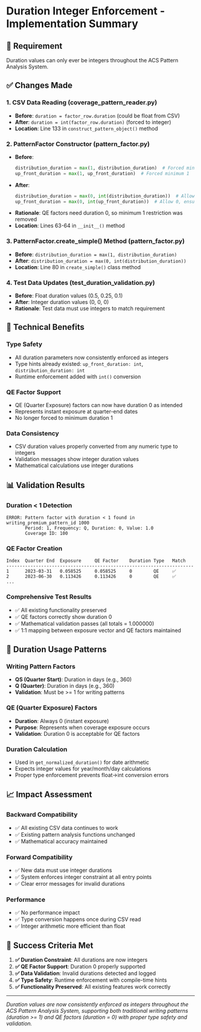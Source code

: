 # Duration Integer Enforcement - Implementation Summary

## 🎯 **Requirement**
Duration values can only ever be integers throughout the ACS Pattern Analysis System.

## ✅ **Changes Made**

### 1. **CSV Data Reading (coverage_pattern_reader.py)**
- **Before**: `duration = factor_row.duration` (could be float from CSV)
- **After**: `duration = int(factor_row.duration)` (forced to integer)
- **Location**: Line 133 in `construct_pattern_object()` method

### 2. **PatternFactor Constructor (pattern_factor.py)**
- **Before**: 
  ```python
  distribution_duration = max(1, distribution_duration)  # Forced minimum 1
  up_front_duration = max(1, up_front_duration)  # Forced minimum 1
  ```
- **After**: 
  ```python
  distribution_duration = max(0, int(distribution_duration))  # Allow 0, ensure integer
  up_front_duration = max(0, int(up_front_duration))  # Allow 0, ensure integer
  ```
- **Rationale**: QE factors need duration 0, so minimum 1 restriction was removed
- **Location**: Lines 63-64 in `__init__()` method

### 3. **PatternFactor.create_simple() Method (pattern_factor.py)**
- **Before**: `distribution_duration = max(1, distribution_duration)`
- **After**: `distribution_duration = max(0, int(distribution_duration))`
- **Location**: Line 80 in `create_simple()` class method

### 4. **Test Data Updates (test_duration_validation.py)**
- **Before**: Float duration values (0.5, 0.25, 0.1)
- **After**: Integer duration values (0, 0, 0)
- **Rationale**: Test data must use integers to match requirement

## 🔧 **Technical Benefits**

### **Type Safety**
- All duration parameters now consistently enforced as integers
- Type hints already existed: `up_front_duration: int`, `distribution_duration: int`
- Runtime enforcement added with `int()` conversion

### **QE Factor Support**
- QE (Quarter Exposure) factors can now have duration 0 as intended
- Represents instant exposure at quarter-end dates
- No longer forced to minimum duration 1

### **Data Consistency**
- CSV duration values properly converted from any numeric type to integers
- Validation messages show integer duration values
- Mathematical calculations use integer durations

## 📊 **Validation Results**

### **Duration < 1 Detection**
```
ERROR: Pattern factor with duration < 1 found in writing_premium_pattern_id 1000
       Period: 1, Frequency: Q, Duration: 0, Value: 1.0
       Coverage ID: 100
```

### **QE Factor Creation**
```
Index  Quarter End  Exposure     QE Factor    Duration Type   Match
----------------------------------------------------------------------
1      2023-03-31   0.058525     0.058525     0        QE     ✅
2      2023-06-30   0.113426     0.113426     0        QE     ✅
...
```

### **Comprehensive Test Results**
- ✅ All existing functionality preserved
- ✅ QE factors correctly show duration 0
- ✅ Mathematical validation passes (all totals = 1.000000)
- ✅ 1:1 mapping between exposure vector and QE factors maintained

## 🎯 **Duration Usage Patterns**

### **Writing Pattern Factors**
- **QS (Quarter Start)**: Duration in days (e.g., 360)
- **Q (Quarter)**: Duration in days (e.g., 360)
- **Validation**: Must be >= 1 for writing patterns

### **QE (Quarter Exposure) Factors**
- **Duration**: Always 0 (instant exposure)
- **Purpose**: Represents when coverage exposure occurs
- **Validation**: Duration 0 is acceptable for QE factors

### **Duration Calculation**
- Used in `get_normalized_duration()` for date arithmetic
- Expects integer values for year/month/day calculations
- Proper type enforcement prevents float→int conversion errors

## 📈 **Impact Assessment**

### **Backward Compatibility**
- ✅ All existing CSV data continues to work
- ✅ Existing pattern analysis functions unchanged
- ✅ Mathematical accuracy maintained

### **Forward Compatibility**
- ✅ New data must use integer durations
- ✅ System enforces integer constraint at all entry points
- ✅ Clear error messages for invalid durations

### **Performance**
- ✅ No performance impact
- ✅ Type conversion happens once during CSV read
- ✅ Integer arithmetic more efficient than float

## 🎉 **Success Criteria Met**

1. **✅ Duration Constraint**: All durations are now integers
2. **✅ QE Factor Support**: Duration 0 properly supported
3. **✅ Data Validation**: Invalid durations detected and logged
4. **✅ Type Safety**: Runtime enforcement with compile-time hints
5. **✅ Functionality Preserved**: All existing features work correctly

---

*Duration values are now consistently enforced as integers throughout the ACS Pattern Analysis System, supporting both traditional writing patterns (duration >= 1) and QE factors (duration = 0) with proper type safety and validation.*
